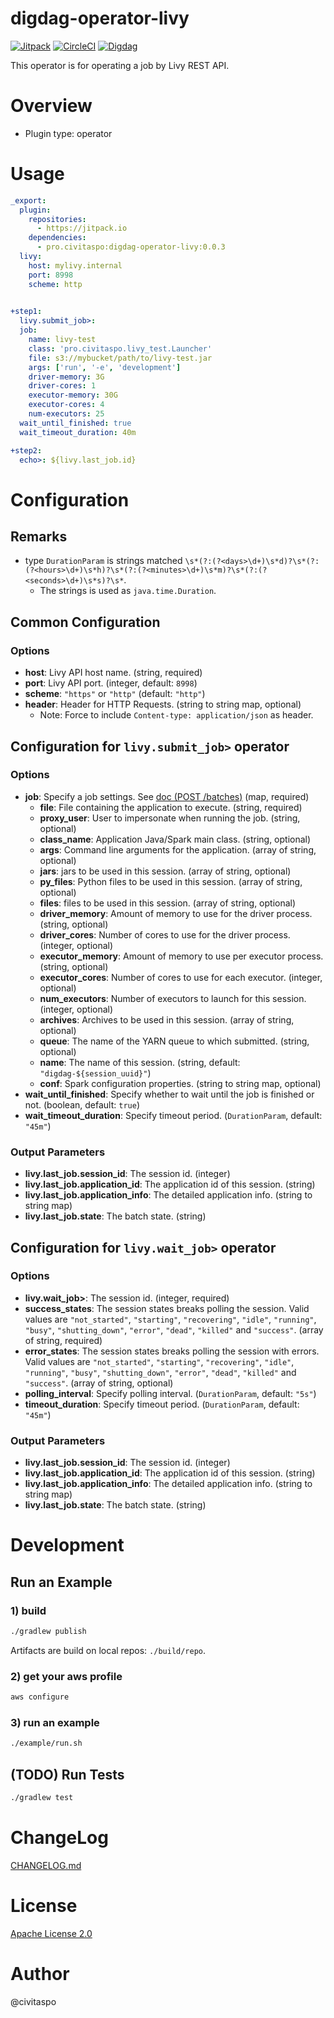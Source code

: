 # digdag-operator-livy
[![Jitpack](https://jitpack.io/v/pro.civitaspo/digdag-operator-livy.svg)](https://jitpack.io/#pro.civitaspo/digdag-operator-livy) [![CircleCI](https://circleci.com/gh/civitaspo/digdag-operator-livy.svg?style=shield)](https://circleci.com/gh/civitaspo/digdag-operator-livy) [![Digdag](https://img.shields.io/badge/digdag-v0.9.27-brightgreen.svg)](https://github.com/treasure-data/digdag/releases/tag/v0.9.27)

This operator is for operating a job by Livy REST API.

# Overview

- Plugin type: operator

# Usage

```yaml
_export:
  plugin:
    repositories:
      - https://jitpack.io
    dependencies:
      - pro.civitaspo:digdag-operator-livy:0.0.3
  livy:
    host: mylivy.internal
    port: 8998
    scheme: http

        
+step1:
  livy.submit_job>:
  job:
    name: livy-test
    class: 'pro.civitaspo.livy_test.Launcher'
    file: s3://mybucket/path/to/livy-test.jar
    args: ['run', '-e', 'development']
    driver-memory: 3G
    driver-cores: 1
    executor-memory: 30G
    executor-cores: 4
    num-executors: 25
  wait_until_finished: true
  wait_timeout_duration: 40m

+step2:
  echo>: ${livy.last_job.id}

```

# Configuration

## Remarks

- type `DurationParam` is strings matched `\s*(?:(?<days>\d+)\s*d)?\s*(?:(?<hours>\d+)\s*h)?\s*(?:(?<minutes>\d+)\s*m)?\s*(?:(?<seconds>\d+)\s*s)?\s*`.
  - The strings is used as `java.time.Duration`.

## Common Configuration

### Options

- **host**: Livy API host name. (string, required)
- **port**: Livy API port. (integer, default: `8998`)
- **scheme**: `"https"` or `"http"` (default: `"http"`)
- **header**: Header for HTTP Requests. (string to string map, optional)
  - Note: Force to include `Content-type: application/json` as header.

## Configuration for `livy.submit_job>` operator

### Options

- **job**: Specify a job settings. See [doc (POST /batches)](http://livy.incubator.apache.org./docs/latest/rest-api.html) (map, required)
  - **file**: File containing the application to execute. (string, required)
  - **proxy_user**: User to impersonate when running the job. (string, optional)
  - **class_name**: Application Java/Spark main class. (string, optional)
  - **args**: Command line arguments for the application. (array of string, optional)
  - **jars**: jars to be used in this session. (array of string, optional)
  - **py_files**: Python files to be used in this session. (array of string, optional)
  - **files**: files to be used in this session. (array of string, optional)
  - **driver_memory**: Amount of memory to use for the driver process. (string, optional)
  - **driver_cores**: Number of cores to use for the driver process. (integer, optional)
  - **executor_memory**: Amount of memory to use per executor process. (string, optional)
  - **executor_cores**: Number of cores to use for each executor. (integer, optional)
  - **num_executors**: Number of executors to launch for this session. (integer, optional)
  - **archives**: Archives to be used in this session. (array of string, optional)
  - **queue**: The name of the YARN queue to which submitted. (string, optional)
  - **name**: The name of this session. (string, default: `"digdag-${session_uuid}"`)
  - **conf**: Spark configuration properties. (string to string map, optional)
- **wait_until_finished**: Specify whether to wait until the job is finished or not. (boolean, default: `true`)
- **wait_timeout_duration**: Specify timeout period. (`DurationParam`, default: `"45m"`)
  
### Output Parameters

- **livy.last_job.session_id**: The session id. (integer)
- **livy.last_job.application_id**: The application id of this session. (string)
- **livy.last_job.application_info**: The detailed application info. (string to string map)
- **livy.last_job.state**: The batch state. (string)

## Configuration for `livy.wait_job>` operator

### Options

- **livy.wait_job>**: The session id. (integer, required)
- **success_states**: The session states breaks polling the session. Valid values are `"not_started"`, `"starting"`, `"recovering"`, `"idle"`, `"running"`, `"busy"`, `"shutting_down"`, `"error"`, `"dead"`, `"killed"` and `"success"`. (array of string, required)
- **error_states**: The session states breaks polling the session with errors. Valid values are `"not_started"`, `"starting"`, `"recovering"`, `"idle"`, `"running"`, `"busy"`, `"shutting_down"`, `"error"`, `"dead"`, `"killed"` and `"success"`. (array of string, optional)
- **polling_interval**: Specify polling interval. (`DurationParam`, default: `"5s"`)
- **timeout_duration**: Specify timeout period. (`DurationParam`, default: `"45m"`)

### Output Parameters

- **livy.last_job.session_id**: The session id. (integer)
- **livy.last_job.application_id**: The application id of this session. (string)
- **livy.last_job.application_info**: The detailed application info. (string to string map)
- **livy.last_job.state**: The batch state. (string)

# Development

## Run an Example

### 1) build

```sh
./gradlew publish
```

Artifacts are build on local repos: `./build/repo`.

### 2) get your aws profile

```sh
aws configure
```

### 3) run an example

```sh
./example/run.sh
```

## (TODO) Run Tests

```sh
./gradlew test
```

# ChangeLog

[CHANGELOG.md](./CHANGELOG.md)

# License

[Apache License 2.0](./LICENSE.txt)

# Author

@civitaspo

